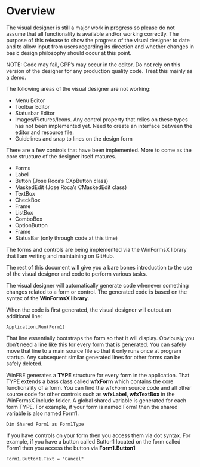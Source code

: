 # Overview
The visual designer is still a major work in progress so please do not assume that all functionality is available and/or working correctly. The purpose of this release to show the progress of the visual designer to date and to allow input from users regarding its direction and whether changes in basic design philosophy should occur at this point.

NOTE: Code may fail, GPF’s may occur in the editor. Do not rely on this version of the designer for any production quality code. Treat this mainly as a demo.

The following areas of the visual designer are not working:

- Menu Editor
- Toolbar Editor
- Statusbar Editor
- Images/Pictures/Icons. Any control property that relies on these types has not been implemented yet. Need to create an interface between the editor and resource file.
- Guidelines and snap to lines on the design form

There are a few controls that have been implemented. More to come as the core structure of the designer itself matures.

- Forms
- Label
- Button (Jose Roca’s CXpButton class)
- MaskedEdit (Jose Roca’s CMaskedEdit class) 
- TextBox
- CheckBox
- Frame
- ListBox
- ComboBox 
- OptionButton
- Frame
- StatusBar (only through code at this time)

The forms and controls are being implemented via the WinFormsX library that I am writing and maintaining on GitHub.

The rest of this document will give you a bare bones introduction to the use of the visual designer and code to perform various tasks.

The visual designer will automatically generate code whenever something changes related to a form or control. The generated code is based on the syntax of the **WinFormsX library**.

When the code is first generated, the visual designer will output an additional line:

```
Application.Run(Form1)
```

That line essentially bootstraps the form so that it will display. Obviously you don’t need a line like this for every form that is generated. You can safely move that line to a main source file so that it only runs once at program startup. Any subsequent similar generated lines for other forms can be safely deleted.

WinFBE generates a **TYPE** structure for every form in the application. That TYPE extends a bass class called **wfxForm** which contains the core functionality of a form. You can find the wfxForm source code and all other source code for other controls such as **wfxLabel, wfxTextBox** in the WinFormsX include folder. A global shared variable is generated for each form TYPE. For example, if your form is named Form1 then the shared variable is also named Form1.

```
Dim Shared Form1 as Form1Type
```

If you have controls on your form then you access them via dot syntax. For example, if you have a button called Button1 located on the form called Form1 then you access the button via **Form1.Button1**

```
Form1.Button1.Text = "Cancel"
```

